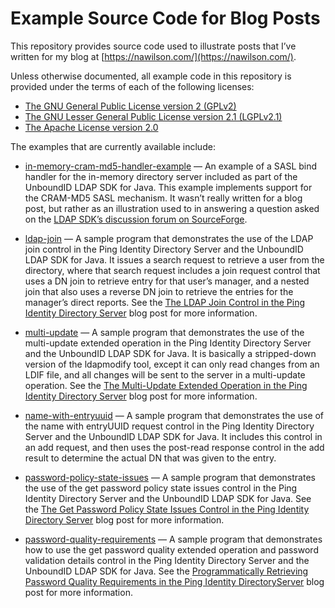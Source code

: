 # Example Source Code for Blog Posts

This repository provides source code used to illustrate posts that I’ve written
for my blog at [https://nawilson.com/](https://nawilson.com/).

Unless otherwise documented, all example code in this repository is provided
under the terms of each of the following licenses:

* [The GNU General Public License version 2 (GPLv2)](LICENSE-GPLv2.txt)
* [The GNU Lesser General Public License version 2.1 (LGPLv2.1)](LICENSE-LGPLv2.1.txt)
* [The Apache License version 2.0](LICENSE-Apache-v2.0.txt)

The examples that are currently available include:

* [in-memory-cram-md5-handler-example](in-memory-cram-md5-handler-example) — An
  example of a SASL bind handler for the in-memory directory server included as
  part of the UnboundID LDAP SDK for Java. This example implements support for
  the CRAM-MD5 SASL mechanism. It wasn’t really written for a blog post, but
  rather as an illustration used to in answering a question asked on the
  [LDAP SDK’s discussion forum on
  SourceForge](https://sourceforge.net/p/ldap-sdk/discussion/1001257/thread/20bc11ee/).

* [ldap-join](ldap-join) — A sample program that demonstrates
  the use of the LDAP join control in the Ping Identity Directory Server and
  the UnboundID LDAP SDK for Java. It issues a search request to retrieve a
  user from the directory, where that search request includes a join request
  control that uses a DN join to retrieve entry for that user’s manager, and a
  nested join that also uses a reverse DN join to retrieve the entries for the
  manager’s direct reports. See the [The LDAP Join Control in the Ping Identity
  Directory Server](https://nawilson.com/2019/02/14/the-ldap-join-control-in-the-ping-identity-directory-server/)
  blog post for more information.

* [multi-update](multi-update) — A sample program that demonstrates the use of
  the multi-update extended operation in the Ping Identity Directory Server and
  the UnboundID LDAP SDK for Java. It is basically a stripped-down version of
  the ldapmodify tool, except it can only read changes from an LDIF file, and
  all changes will be sent to the server in a multi-update operation. See the
  [The Multi-Update Extended Operation in the Ping Identity Directory
  Server](https://nawilson.com/2019/02/19/the-multi-update-extended-operation-in-the-ping-identity-directory-server/)
  blog post for more information.

* [name-with-entryuuid](name-with-entryuuid) — A sample program that
  demonstrates the use of the name with entryUUID request control in the Ping
  Identity Directory Server and the UnboundID LDAP SDK for Java. It includes
  this control in an add request, and then uses the post-read response control
  in the add result to determine the actual DN that was given to the entry.

* [password-policy-state-issues](password-policy-state-issues) — A sample
  program that demonstrates the use of the get password policy state issues
  control in the Ping Identity Directory Server and the UnboundID LDAP SDK for
  Java. See the [The Get Password Policy State Issues Control in the Ping
  Identity Directory Server](https://nawilson.com/2019/02/11/the-get-password-policy-state-issues-control-in-the-ping-identity-directory-server/)
  blog post for more information.

* [password-quality-requirements](password-quality-requirements) — A sample
  program that demonstrates how to use the get password quality extended
  operation and password validation details control in the Ping Identity
  Directory Server and the UnboundID LDAP SDK for Java. See the
  [Programmatically Retrieving Password Quality Requirements in the Ping
  Identity DirectoryServer](https://nawilson.com/2019/01/29/programmatically-retrieving-password-quality-requirements-in-the-ping-identity-directory-server/)
  blog post for more information.
